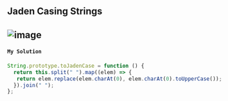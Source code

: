 ## Jaden Casing Strings

![image](https://user-images.githubusercontent.com/99033220/175243952-778b01bf-2ca2-47ac-a343-b6faa86985cc.png)
---
#### `My Solution`
```JavaScript
String.prototype.toJadenCase = function () {
  return this.split(" ").map((elem) => {
   return elem.replace(elem.charAt(0), elem.charAt(0).toUpperCase());
  }).join(" ");
};
```
